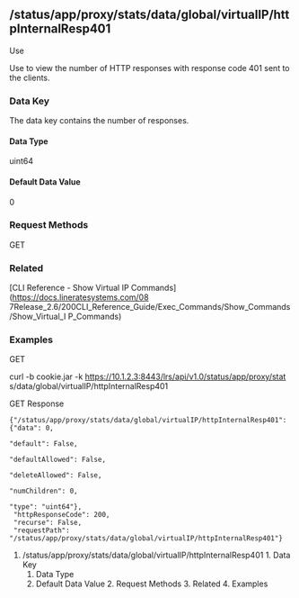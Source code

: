 ## /status/app/proxy/stats/data/global/virtualIP/httpInternalResp401

Use

Use to view the number of HTTP responses with response code 401 sent to the
clients.

### Data Key

The data key contains the number of responses.

#### Data Type

uint64

#### Default Data Value

0

### Request Methods

GET

### Related

[CLI Reference - Show Virtual IP Commands](https://docs.lineratesystems.com/08
7Release_2.6/200CLI_Reference_Guide/Exec_Commands/Show_Commands/Show_Virtual_I
P_Commands)

### Examples

GET

curl -b cookie.jar -k https://10.1.2.3:8443/lrs/api/v1.0/status/app/proxy/stat
s/data/global/virtualIP/httpInternalResp401

GET Response

    
    {"/status/app/proxy/stats/data/global/virtualIP/httpInternalResp401": {"data": 0,
                                                                            "default": False,
                                                                            "defaultAllowed": False,
                                                                            "deleteAllowed": False,
                                                                            "numChildren": 0,
                                                                            "type": "uint64"},
     "httpResponseCode": 200,
     "recurse": False,
     "requestPath": "/status/app/proxy/stats/data/global/virtualIP/httpInternalResp401"}
    

  1. /status/app/proxy/stats/data/global/virtualIP/httpInternalResp401
    1. Data Key
      1. Data Type
      2. Default Data Value
    2. Request Methods
    3. Related
    4. Examples

